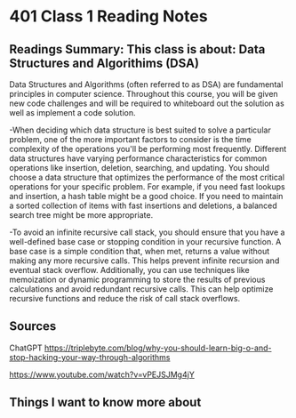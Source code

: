 # 401 Class 1 Reading Notes

## Readings Summary: This class is about: Data Structures and Algorithims (DSA)

Data Structures and Algorithms (often referred to as DSA) are fundamental principles in computer science. Throughout this course, you will be given new code challenges and will be required to whiteboard out the solution as well as implement a code solution.

-When deciding which data structure is best suited to solve a particular problem, one of the more important factors to consider is the time complexity of the operations you'll be performing most frequently. Different data structures have varying performance characteristics for common operations like insertion, deletion, searching, and updating. You should choose a data structure that optimizes the performance of the most critical operations for your specific problem. For example, if you need fast lookups and insertion, a hash table might be a good choice. If you need to maintain a sorted collection of items with fast insertions and deletions, a balanced search tree might be more appropriate.

-To avoid an infinite recursive call stack, you should ensure that you have a well-defined base case or stopping condition in your recursive function. A base case is a simple condition that, when met, returns a value without making any more recursive calls. This helps prevent infinite recursion and eventual stack overflow. Additionally, you can use techniques like memoization or dynamic programming to store the results of previous calculations and avoid redundant recursive calls. This can help optimize recursive functions and reduce the risk of call stack overflows.

## Sources
ChatGPT 
https://triplebyte.com/blog/why-you-should-learn-big-o-and-stop-hacking-your-way-through-algorithms

https://www.youtube.com/watch?v=vPEJSJMg4jY

## Things I want to know more about